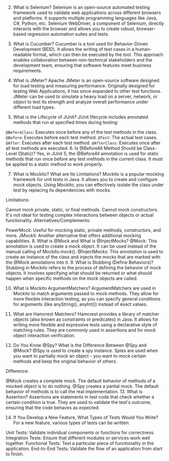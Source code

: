 2. What is Selenium?
   Selenium is an open-source automated testing framework used to validate web applications across different browsers and platforms. It supports multiple programming languages like Java, C#, Python, etc. Selenium WebDriver, a component of Selenium, directly interacts with the browser and allows you to create robust, browser-based regression automation suites and tests.

3. What is Cucumber?
   Cucumber is a tool used for Behavior-Driven Development (BDD). It allows the writing of test cases in a human-readable format, which can then be executed by the tool. This approach enables collaboration between non-technical stakeholders and the development team, ensuring that software features meet business requirements.

4. What is JMeter?
   Apache JMeter is an open-source software designed for load testing and measuring performance. Originally designed for testing Web Applications, it has since expanded to other test functions. JMeter can be used to simulate a heavy load on a server, network, or object to test its strength and analyze overall performance under different load types.

5. What is the Lifecycle of JUnit?
   JUnit lifecycle includes annotated methods that run at specified times during testing:

`@BeforeClass`: Executes once before any of the test methods in the class.
`@Before`: Executes before each test method.
`@Test`: The actual test cases.
`@After`: Executes after each test method.
`@AfterClass`: Executes once after all test methods are executed.
6. Is @BeforeAll Method Should be Class-Level (Static)?
   Yes, in JUnit 5, the @BeforeAll annotation is used for static methods that run once before any test methods in the current class. It must be applied to a static method to work properly.

7. What is Mockito? What are Its Limitations?
   Mockito is a popular mocking framework for unit tests in Java. It allows you to create and configure mock objects. Using Mockito, you can effectively isolate the class under test by replacing its dependencies with mocks.

Limitations:

Cannot mock private, static, or final methods.
Cannot mock constructors.
It's not ideal for testing complex interactions between objects or actual functionality.
Alternatives/Complements:

PowerMock: Useful for mocking static, private methods, constructors, and more.
JMockit: Another alternative that offers additional mocking capabilities.
8. What is @Mock and What is @InjectMocks?
   @Mock: This annotation is used to create a mock object. It can be used instead of the manual calling of Mockito.mock().
   @InjectMocks: This annotation is used to create an instance of the class and injects the mocks that are marked with the @Mock annotations into it.
9. What is Stubbing (Define Behaviors)?
   Stubbing in Mockito refers to the process of defining the behavior of mock objects. It involves specifying what should be returned or what should happen when specific methods on the mock objects are called.

10. What is Mockito ArgumentMatchers?
    ArgumentMatchers are used in Mockito to match arguments passed to mock methods. They allow for more flexible interaction testing, as you can specify general conditions for arguments (like anyString(), anyInt()) instead of exact values.

11. What are Hamcrest Matchers?
    Hamcrest provides a library of matcher objects (also known as constraints or predicates) in Java. It allows for writing more flexible and expressive tests using a declarative style of matching rules. They are commonly used in assertions and for mock object interaction verification.

12. Do You Know @Spy? What is the Difference Between @Spy and @Mock?
    @Spy is used to create a spy instance. Spies are used when you want to partially mock an object - you want to mock certain methods and keep the original behavior of others.

Difference:

@Mock creates a complete mock. The default behavior of methods of a mocked object is to do nothing.
@Spy creates a partial mock. The default behavior of methods is to call the real implementation.
13. What is Assertion?
    Assertions are statements in test code that check whether a certain condition is true. They are used to validate the test's outcome, ensuring that the code behaves as expected.

14. If You Develop a New Feature, What Types of Tests Would You Write?
    For a new feature, various types of tests can be written:

Unit Tests: Validate individual components or functions for correctness.
Integration Tests: Ensure that different modules or services work well together.
Functional Tests: Test a particular piece of functionality in the application.
End-to-End Tests: Validate the flow of an application from start to finish.